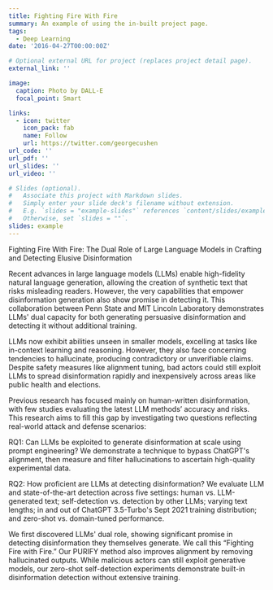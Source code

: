 ```yaml
---
title: Fighting Fire With Fire
summary: An example of using the in-built project page.
tags:
  - Deep Learning
date: '2016-04-27T00:00:00Z'

# Optional external URL for project (replaces project detail page).
external_link: ''

image:
  caption: Photo by DALL-E
  focal_point: Smart

links:
  - icon: twitter
    icon_pack: fab
    name: Follow
    url: https://twitter.com/georgecushen
url_code: ''
url_pdf: ''
url_slides: ''
url_video: ''

# Slides (optional).
#   Associate this project with Markdown slides.
#   Simply enter your slide deck's filename without extension.
#   E.g. `slides = "example-slides"` references `content/slides/example-slides.md`.
#   Otherwise, set `slides = ""`.
slides: example
---
```



Fighting Fire With Fire: The Dual Role of Large Language Models in Crafting and Detecting Elusive Disinformation

Recent advances in large language models (LLMs) enable high-fidelity natural language generation, allowing the creation of synthetic text that risks misleading readers. However, the very capabilities that empower disinformation generation also show promise in detecting it. This collaboration between Penn State and MIT Lincoln Laboratory demonstrates LLMs' dual capacity for both generating persuasive disinformation and detecting it without additional training. 

LLMs now exhibit abilities unseen in smaller models, excelling at tasks like in-context learning and reasoning. However, they also face concerning tendencies to hallucinate, producing contradictory or unverifiable claims. Despite safety measures like alignment tuning, bad actors could still exploit LLMs to spread disinformation rapidly and inexpensively across areas like public health and elections.  

Previous research has focused mainly on human-written disinformation, with few studies evaluating the latest LLM methods’ accuracy and risks. This research aims to fill this gap by investigating two questions reflecting real-world attack and defense scenarios:

RQ1: Can LLMs be exploited to generate disinformation at scale using prompt engineering? We demonstrate a technique to bypass ChatGPT's alignment, then measure and filter hallucinations to ascertain high-quality experimental data.  

RQ2: How proficient are LLMs at detecting disinformation? We evaluate LLM and state-of-the-art detection across five settings: human vs. LLM-generated text; self-detection vs. detection by other LLMs; varying text lengths; in and out of ChatGPT 3.5-Turbo's Sept 2021 training distribution; and zero-shot vs. domain-tuned performance.

We first discovered LLMs' dual role, showing significant promise in detecting disinformation they themselves generate. We call this “Fighting Fire with Fire.” Our PURIFY method also improves alignment by removing hallucinated outputs. While malicious actors can still exploit generative models, our zero-shot self-detection experiments demonstrate built-in disinformation detection without extensive training.

